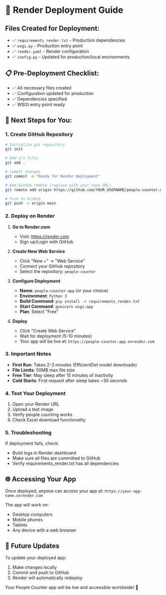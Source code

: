 # 🚀 Render Deployment Guide

## Files Created for Deployment:
- ✅ `requirements_render.txt` - Production dependencies
- ✅ `wsgi.py` - Production entry point
- ✅ `render.yaml` - Render configuration
- ✅ `config.py` - Updated for production/local environments

## 📋 Pre-Deployment Checklist:
- ✅ All necessary files created
- ✅ Configuration updated for production
- ✅ Dependencies specified
- ✅ WSGI entry point ready

## 🎯 Next Steps for You:

### 1. Create GitHub Repository
```bash
# Initialize git repository
git init

# Add all files
git add .

# Commit changes
git commit -m "Ready for Render deployment"

# Add GitHub remote (replace with your repo URL)
git remote add origin https://github.com/YOUR_USERNAME/people-counter.git

# Push to GitHub
git push -u origin main
```

### 2. Deploy on Render

1. **Go to Render.com**
   - Visit: https://render.com
   - Sign up/Login with GitHub

2. **Create New Web Service**
   - Click "New +" → "Web Service"
   - Connect your GitHub repository
   - Select the repository: `people-counter`

3. **Configure Deployment**
   - **Name**: `people-counter-app` (or your choice)
   - **Environment**: `Python 3`
   - **Build Command**: `pip install -r requirements_render.txt`
   - **Start Command**: `gunicorn wsgi:app`
   - **Plan**: Select "Free"

4. **Deploy**
   - Click "Create Web Service"
   - Wait for deployment (5-10 minutes)
   - Your app will be live at: `https://people-counter-app.onrender.com`

### 3. Important Notes

- **First Run**: Takes 2-3 minutes (EfficientDet model downloads)
- **File Limits**: 50MB max file size
- **Free Tier**: May sleep after 15 minutes of inactivity
- **Cold Starts**: First request after sleep takes ~30 seconds

### 4. Test Your Deployment

1. Open your Render URL
2. Upload a test image
3. Verify people counting works
4. Check Excel download functionality

### 5. Troubleshooting

If deployment fails, check:
- Build logs in Render dashboard
- Make sure all files are committed to GitHub
- Verify requirements_render.txt has all dependencies

## 🌐 Accessing Your App

Once deployed, anyone can access your app at:
`https://your-app-name.onrender.com`

The app will work on:
- Desktop computers
- Mobile phones
- Tablets
- Any device with a web browser

## 🔄 Future Updates

To update your deployed app:
1. Make changes locally
2. Commit and push to GitHub
3. Render will automatically redeploy

Your People Counter app will be live and accessible worldwide! 🎉
